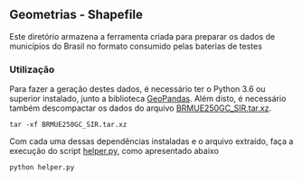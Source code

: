 ## Geometrias - Shapefile

Este diretório armazena a ferramenta criada para preparar os dados de municípios do Brasil no formato consumido pelas baterias de testes

### Utilização

Para fazer a geração destes dados, é necessário ter o Python 3.6 ou superior instalado, junto a biblioteca [GeoPandas](https://geopandas.org/). Além disto, é necessário também descompactar os dados do arquivo [BRMUE250GC_SIR.tar.xz](BRMUE250GC_SIR.tar.xz).

```shell
tar -xf BRMUE250GC_SIR.tar.xz 
```

Com cada uma dessas dependências instaladas e o arquivo extraído, faça a execução do script [helper.py](helper.py), como apresentado abaixo

```shell
python helper.py
```
